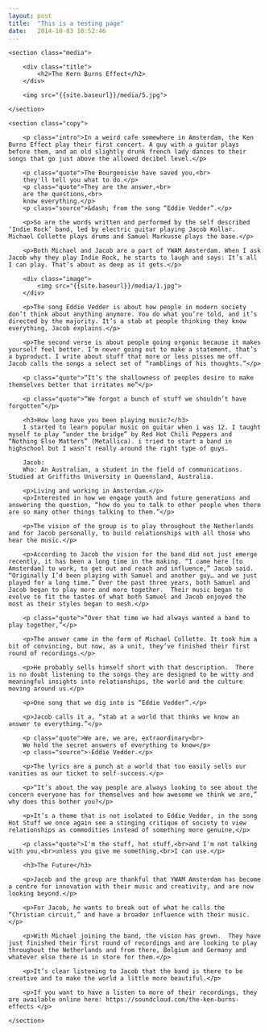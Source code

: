 ```yaml
---
layout: post
title:  "This is a testing page"
date:   2014-10-03 10:52:46
---
```


<article>

	<section class="media">

		<div class="title">
			<h2>The Kern Burns Effect</h2>
		</div>

		<img src="{{site.baseurl}}/media/5.jpg">

	</section>

	<section class="copy">

		<p class="intro">In a weird cafe somewhere in Amsterdam, the Ken Burns Effect play their first concert. A guy with a guitar plays before them, and an old slightly drunk french lady dances to their songs that go just above the allowed decibel level.</p>

		<p class="quote">The Bourgeoisie have saved you,<br>
		they'll tell you what to do.</p>
		<p class="quote">They are the answer,<br>
		are the questions,<br>
		know everything.</p>
		<p class="source">&dash; from the song “Eddie Vedder”.</p>

		<p>So are the words written and performed by the self described ‘Indie Rock’ band, led by electric guitar playing Jacob Kollar. Michael Collette plays drums and Samuel Markusse plays the base.</p>

		<p>Both Michael and Jacob are a part of YWAM Amsterdam. When I ask Jacob why they play Indie Rock, he starts to laugh and says: It’s all I can play. That’s about as deep as it gets.</p>

		<div class="image">
			<img src="{{site.baseurl}}/media/1.jpg">
		</div>

		<p>The song Eddie Vedder is about how people in modern society don’t think about anything anymore. You do what you’re told, and it’s directed by the majority. It’s a stab at people thinking they know everything, Jacob explains.</p>

		<p>The second verse is about people going organic because it makes yourself feel better. I’m never going out to make a statement, that’s a byproduct. I write about stuff that more or less pisses me off. Jacob calls the songs a select set of “ramblings of his thoughts.”</p>

		<p class="quote">“It’s the shallowness of peoples desire to make themselves better that irritates me”</p>

		<p class="quote">“We forgot a bunch of stuff we shouldn’t have forgotten”</p>

		<h3>How long have you been playing music?</h3>
		I started to learn popular music on guitar when i was 12. I taught myself to play “under the bridge” by Red Hot Chili Peppers and “Nothing Else Matters” (Metallica). i tried to start a band in highschool but I wasn’t really around the right type of guys. 

		Jacob:
		Who: An Australian, a student in the field of communications. Studied at Griffiths University in Queensland, Australia.

		<p>Living and working in Amsterdam.</p>
		<p>Interested in how we engage youth and future generations and answering the question, “how do you to talk to other people when there are so many other things talking to them.”</p>

		<p>The vision of the group is to play throughout the Netherlands and for Jacob personally, to build relationships with all those who hear the music.</p>

		<p>According to Jacob the vision for the band did not just emerge recently, it has been a long time in the making. “I came here [to Amsterdam] to work, to get out and reach and influence,” Jacob said.  “Originally I’d been playing with Samuel and another guy… and we just played for a long time.” Over the past three years, both Samuel and Jacob began to play more and more together.  Their music began to evolve to fit the tastes of what both Samuel and Jacob enjoyed the most as their styles began to mesh.</p>

		<p class="quote">“Over that time we had always wanted a band to play together,”</p>

		<p>The answer came in the form of Michael Collette. It took him a bit of convincing, but now, as a unit, they’ve finished their first round of recordings.</p>

		<p>He probably sells himself short with that description.  There is no doubt listening to the songs they are designed to be witty and meaningful insights into relationships, the world and the culture moving around us.</p>

		<p>One song that we dig into is “Eddie Vedder”.</p>

		<p>Jacob calls it a, “stab at a world that thinks we know an answer to everything.”</p>

		<p class="quote">We are, we are, extraordinary<br>
		We hold the secret answers of everything to know</p>
		<p class="source">-Eddie Vedder.</p>

		<p>The lyrics are a punch at a world that too easily sells our vanities as our ticket to self-success.</p>

		<p>“It’s about the way people are always looking to see about the concern everyone has for themselves and how awesome we think we are,” why does this bother you?</p>

		<p>It’s a theme that is not isolated to Eddie Vedder, in the song Hot Stuff we once again see a stinging critique of society to view relationships as commodities instead of something more genuine,</p>

		<p class="quote">I'm the stuff, hot stuff,<br>and I'm not talking with you,<br>unless you give me something,<br>I can use.</p>

		<h3>The Future</h3>

		<p>Jacob and the group are thankful that YWAM Amsterdam has become a centre for innovation with their music and creativity, and are now looking beyond.</p>

		<p>For Jacob, he wants to break out of what he calls the “Christian circuit,” and have a broader influence with their music.</p>

		<p>With Michael joining the band, the vision has grown.  They have just finished their first round of recordings and are looking to play throughout the Netherlands and from there, Belgium and Germany and whatever else there is in store for them.</p>

		<p>It’s clear listening to Jacob that the band is there to be creative and to make the world a little more beautiful.</p>

		<p>If you want to have a listen to more of their recordings, they are available online here: https://soundcloud.com/the-ken-burns-effects </p>

	</section>

</article>